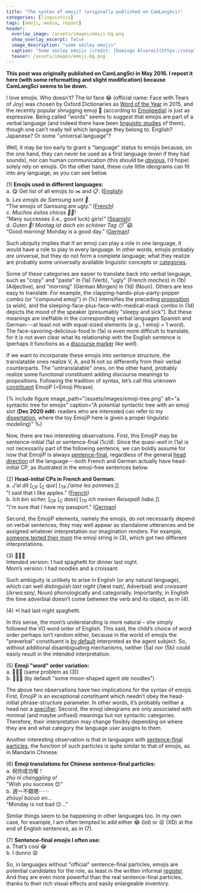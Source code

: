 ```yaml
---
title: "The syntax of emoji? (originally published on CamLangSci)"
categories: [linguistics]
tags: [emoji, media, repost]
header:
  overlay_image: /assets/images/emoji-bg.png
  show_overlay_excerpt: false
  image_description: "some smiley emojis"
  caption: "Some smiley emojis (credit: [Domingo Alvarez](https://unsplash.com/@domingoalvarze?utm_source=unsplash&utm_medium=referral&utm_content=creditCopyText) via [Unsplash](https://unsplash.com/s/photos/emoji?utm_source=unsplash&utm_medium=referral&utm_content=creditCopyText))"
  teaser: /assets/images/emoji-bg.png
---
```


**This post was originally published on CamLangSci in May 2016. I repost it here (with some reformatting and slight modification) because CamLangSci seems to be down.**

I love emojis. Who doesn’t? The lol face 😂 (official name: Face with Tears of Joy) was chosen by Oxford Dictionaries as [Word of the Year](http://blog.oxforddictionaries.com/2015/11/word-of-the-year-2015-emoji/) in 2015, and the recently popular shrugging emoji 🤷 (according to [Emojipedia](http://emojipedia.org/shrug/)) is just as expressive. Being called "words" seems to suggest that emojis are part of a verbal language (and indeed there have been [linguistic studies](http://time.com/2993508/emoji-rules-tweets/) of them), though one can’t really tell which language they belong to. English? Japanese? Or some "universal language"?

Well, it may be too early to grant a "language" status to emojis because, on the one hand, they can never be used as a first language (even if they had sounds), nor can human communication (this should be [obvious](https://qz.com/765945/emojis-forever-or-whatever-im-a-poet/), I’d hope) solely rely on emojis. On the other hand, these cute little ideograms can fit into any language, as you can see below.

(1) **Emojis used in different languages:**<br>
<span class="vspace">a. 😋 Get list of all emojis to ✂️ and 📋. ([English](https://twitter.com/sachaqs/status/837260954672988160))</span><br>
b. *Les emojis de Samsung sont 🤢.*<br>
 <span class="vspace">“The emojis of Samsung are ugly.” ([French](https://www.igen.fr/timeline/un-mois-avec-le-galaxy-s8/nicolas-furno/les-emojis-de-samsung-sont))</span><br>
c. *Muchos éxitos chicas 👏🎉!*<br>
<span class="vspace">“Many successes (i.e., good luck) girls!” ([Spanish](https://twitter.com/abailarconmaga/status/862002760157417472))</span><br>
d. *Guten 🌇! Montag ist doch ein schöner Tag 😴😷.*<br>
“Good morning! Monday is a good day.” ([German](https://twitter.com/emoji_best/status/590009925423759360))

Such ubiquity implies that if an emoji can play a role in one language, it would have a role to play in every language. In other words, emojis probably *are* universal, but they do not form a complete language; what they realize are probably some universally available linguistic concepts or [categories](http://www-01.sil.org/linguistics/glossaryoflinguisticterms/WhatIsASyntacticCategory.htm).

Some of these categories are easier to translate back into verbal language, such as "copy" and "paste" in (1a) (Verb), "ugly" (French *moches*) in (1b) (Adjective), and "morning" (German *Morgen*) in (1d) (Noun). Others are less easy to translate. For example, the clapping-hands-plus-party-popper combo (or "compound emoji") in (1c) intensifies the preceding [proposition](http://www-01.sil.org/linguistics/glossaryoflinguisticterms/WhatIsAProposition.htm) (a wish), and the sleeping-face-plus-face-with-medical-mask combo in (1d) depicts the mood of the speaker (presumably "sleepy and sick"). But these meanings are ineffable in the corresponding verbal languages Spanish and German---at least not with equal-sized elements (e.g., 1 emoji = 1 word). The face-savoring-delicious-food in (1a) is even more difficult to translate, for it is not even clear what its relationship with the English sentence is (perhaps it functions as a [discourse marker](https://en.wikipedia.org/wiki/Discourse_marker) like *well*).

If we want to incorporate these emojis into sentence structure, the translatable ones realize V, A, and N not so differently from their verbal counterparts. The "untranslatable" ones, on the other hand, probably realize some functional constituent adding discourse meanings to propositions. Following the tradition of syntax, let’s call this unknown [constituent](https://en.wikipedia.org/wiki/Constituent_(linguistics)) EmojiP (=Emoji Phrase).

{% include figure image_path="/assets/images/emoji-tree.png" alt="a syntactic tree for emojis" caption="A potential syntactic tree with an emoji slot (**Dec 2020 edit:** readers who are interested can refer to my [dissertation](https://www.repository.cam.ac.uk/handle/1810/297789), where the toy EmojiP here is given a proper linguistic modeling)" %}

Now, there are two interesting observations. First, this EmojiP may be sentence-initial (1a) or sentence-final (1c/d). Since the quasi-*well* in (1a) is not necessarily part of the following sentence, we can boldly assume for now that EmojiP is always [sentence-final](http://time.com/2993508/emoji-rules-tweets/), regardless of the general [head direction](https://en.wikipedia.org/wiki/Head-directionality_parameter) of the language---both French and German actually have head-initial CP, as illustrated in the emoji-free sentences below.

(2) **Head-initial CPs in French and German:**<br>
a. *J’ai dit* [<sub>CP</sub> [<sub>C</sub> *que*] [<sub>TP</sub> *j’aime les pommes.*]] <br>
<span class="vspace">"I said that I like apples." ([French](https://www.thoughtco.com/subordinate-clause-proposition-1369074))</span><br>
b. *Ich bin sicher,* [<sub>CP</sub> [<sub>C</sub> *dass*] [<sub>TP</sub> *ich meinen Reisepaß habe.*]] <br>
"I'm sure that I have my passport." ([German](http://www.bbc.co.uk/schools/gcsebitesize/german/grammar/conjunctionsrev2.shtml))

Second, the EmojiP elements, namely the emojis, do not necessarily depend on verbal sentences; they may well appear as standalone utterances and be assigned whatever interpretation our imagination renders. For example, [someone texted their mom](https://qz.com/765945/emojis-forever-or-whatever-im-a-poet/) the emoji string in (3), which got two different interpretations.

(3) 🍴🌙🍝<br>
Intended version: I had spaghetti for dinner last night.<br>
Mom’s version: I had noodles and a croissant.

Such ambiguity is unlikely to arise in English (or any natural language), which can well distinguish *last night* (/læst naɪt/, Adverbial) and *croissant* (/krwɑːsɒŋ/, Noun) phonologically and categorially. Importantly, in English the time adverbial doesn’t come between the verb and its object, as in (4).

(4) *I had last night spaghetti.

In this sense, the mom’s understanding is more natural – she simply followed the VO word order of English. This said, the child’s choice of word order perhaps isn’t random either, because in the world of emojis the "preverbal" constituent is [by default](http://nymag.com/scienceofus/2016/12/do-emoji-have-grammar.html) interpreted as the agent subject. So, without additional disambiguating mechanisms, neither (5a) nor (5b) could easily result in the intended interpretation.

(5) **Emoji "word" order variation:**<br>
a. 🍴🍝🌙 (same problem as (3))<br>
b. 🌙🍴🍝 (by default "some moon-shaped agent ate noodles")

The above two observations have two implications for the syntax of emojis. First, EmojiP is an exceptional constituent which needn’t obey the head-initial phrase-structure parameter. In other words, it’s probably neither a head nor a [specifier](https://en.wikipedia.org/wiki/Specifier). Second, the emoji ideograms are only associated with minimal (and maybe unfixed) meanings but not syntactic categories. Therefore, their interpretation may change flexibly depending on where they are and what category the language user assigns to them.

Another interesting observation is that in languages with [sentence-final particles](https://en.wikipedia.org/wiki/Sentence-final_particle), the function of such particles is quite similar to that of emojis, as in Mandarin Chinese.

(6) **Emoji translations for Chinese sentence-final particles:**<br>
a. 祝你成功喔！<br>*zhù nǐ chénggōng o!*<br> <span class="vspace">"Wish you success 😊"</span><br>
b. 週一不錯嗯⋯⋯<br>*zhōuyī búcuò en...*<br> "Monday is not bad 😔..."

Similar things seem to be happening in other languages too. In my own case, for example, I am often tempted to add either 😂 (lol) or 😝 (XD) at the end of English sentences, as in (7).

(7) **Sentence-final emojis I often use:**<br>
a. That’s cool 😂	<br>
b. I dunno 😝

So, in languages without "official" sentence-final particles, emojis are potential candidates for the role, as least in the written informal [register](https://en.wikipedia.org/wiki/Register_(sociolinguistics)). And they are even more powerful than the real sentence-final particles, thanks to their rich visual effects and easily enlargeable inventory.
